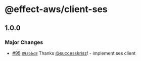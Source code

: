 # @effect-aws/client-ses

## 1.0.0

### Major Changes

- [#95](https://github.com/floydspace/effect-aws/pull/95) [`89abbc8`](https://github.com/floydspace/effect-aws/commit/89abbc88feac19299345d67bcdf6098c9ee75979) Thanks [@successkrisz](https://github.com/successkrisz)! - implement ses client
